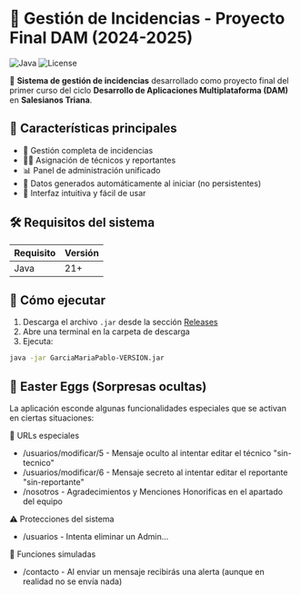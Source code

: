 # 🚀 Gestión de Incidencias - Proyecto Final DAM (2024-2025) 

![Java](https://img.shields.io/badge/Java-21%2B-orange?style=flat-square&logo=java)
![License](https://img.shields.io/badge/License-MIT-blue?style=flat-square)

🔧 **Sistema de gestión de incidencias** desarrollado como proyecto final del primer curso del ciclo **Desarrollo de Aplicaciones Multiplataforma (DAM)** en **Salesianos Triana**.

## 🌟 Características principales

- 📝 Gestión completa de incidencias
- 👨‍💻 Asignación de técnicos y reportantes
- 📊 Panel de administración unificado
- 🔄 Datos generados automáticamente al iniciar (no persistentes)
- 🎨 Interfaz intuitiva y fácil de usar

## 🛠 Requisitos del sistema

| Requisito | Versión |
|-----------|---------|
| Java      | 21+     |

## 🚀 Cómo ejecutar

1. Descarga el archivo `.jar` desde la sección [Releases](https://github.com/Kuro-0-0/TFC-DAM1/releases)
2. Abre una terminal en la carpeta de descarga
3. Ejecuta:

```bash
java -jar GarciaMariaPablo-VERSION.jar
```

## 🥚 Easter Eggs (Sorpresas ocultas)

La aplicación esconde algunas funcionalidades especiales que se activan en ciertas situaciones:

🔧 URLs especiales
- /usuarios/modificar/5 - Mensaje oculto al intentar editar el técnico "sin-tecnico"
- /usuarios/modificar/6 - Mensaje secreto al intentar editar el reportante "sin-reportante"
- /nosotros - Agradecimientos y Menciones Honorificas en el apartado del equipo

⚠️ Protecciones del sistema
- /usuarios - Intenta eliminar un Admin...

🤖 Funciones simuladas
- /contacto - Al enviar un mensaje recibirás una alerta (aunque en realidad no se envía nada)
